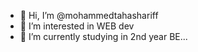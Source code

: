 - 👋 Hi, I’m @mohammedtahashariff
- 👀 I’m interested in WEB dev
- 🌱 I’m currently studying in 2nd year BE...


<!---
mohammedtahashariff/mohammedtahashariff is a ✨ special ✨ repository because its `README.md` (this file) appears on your GitHub profile.
You can click the Preview link to take a look at your changes.
--->

